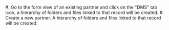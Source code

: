 #\. Go to the form view of an existing partner and click on the "DMS"
tab icon, a hierarchy of folders and files linked to that record will be
created. \#. Create a new partner. A hierarchy of folders and files
linked to that record will be created.

